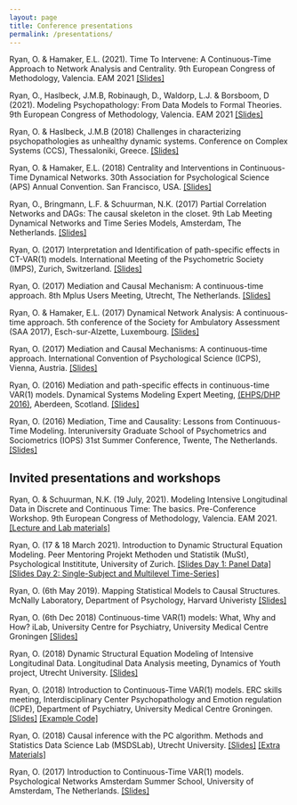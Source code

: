 ```yaml
---
layout: page
title: Conference presentations
permalink: /presentations/
---
```


Ryan, O. \& Hamaker, E.L. (2021). Time To Intervene: A Continuous-Time Approach to Network Analysis and Centrality. 9th European Congress of Methodology, Valencia. EAM 2021 [[Slides]](https://github.com/ryanoisin/ryanoisin.github.io/blob/master/files/presentations/ctnetworks_oisinryan_EAM21.pdf)

Ryan, O., Haslbeck, J.M.B, Robinaugh, D., Waldorp, L.J. \& Borsboom, D (2021). Modeling Psychopathology: From Data Models to Formal Theories. 9th European Congress of Methodology, Valencia. EAM 2021 [[Slides]](https://github.com/ryanoisin/ryanoisin.github.io/blob/master/files/presentations/DM2FT_Talks_EAM2021_OR.pdf)

Ryan, O. & Haslbeck, J.M.B (2018) Challenges in characterizing psychopathologies as unhealthy
dynamic systems. Conference on Complex Systems (CCS), Thessaloniki, Greece. [[Slides]](https://github.com/ryanoisin/ryanoisin.github.io/blob/master/files/presentations/CCS_OR_web.pdf)

Ryan, O. & Hamaker, E.L. (2018) Centrality and Interventions in Continuous-Time Dynamical Networks. 30th Association for Psychological Science (APS) Annual Convention. San Francisco, USA. [[Slides]](https://github.com/ryanoisin/ryanoisin.github.io/blob/master/files/presentations/APS18_OR.pdf)

Ryan, O., Bringmann, L.F. & Schuurman, N.K. (2017) Partial Correlation Networks and DAGs: The causal skeleton in the closet. 9th Lab Meeting Dynamical Networks and Time Series Models, Amsterdam, The Netherlands. [[Slides]](https://github.com/ryanoisin/ryanoisin.github.io/blob/master/files/presentations/dysyslab_2.pdf)

Ryan, O. (2017) Interpretation and Identification of path-specific effects in CT-VAR(1) models. International Meeting of the Psychometric Society (IMPS), Zurich, Switzerland. [[Slides]](https://github.com/ryanoisin/ryanoisin.github.io/blob/master/files/presentations/IMPS_3.pdf)

Ryan, O. (2017) Mediation and Causal Mechanism: A continuous-time approach. 8th Mplus Users Meeting, Utrecht, The Netherlands. [[Slides]](https://mplus.sites.uu.nl/wp-content/uploads/sites/24/2017/09/Ryan_Oisin_mplus_2.pdf)

Ryan, O. & Hamaker, E.L. (2017) Dynamical Network Analysis: A continuous-time approach. 5th conference of the Society for Ambulatory Assessment (SAA 2017), Esch-sur-Alzette, Luxembourg.
[[Slides]](https://github.com/ryanoisin/ryanoisin.github.io/blob/master/files/presentations/SAA_5_169.pdf)

Ryan, O. (2017) Mediation and Causal Mechanisms: A continuous-time approach. International Convention of Psychological Science (ICPS), Vienna, Austria. [[Slides]](https://github.com/ryanoisin/ryanoisin.github.io/blob/master/files/presentations/ICPS_1_6.pdf)

Ryan, O. (2016) Mediation and path-specific effects in continuous-time VAR(1) models. Dynamical Systems Modeling Expert Meeting, [(EHPS/DHP 2016)](http://ehps2016.org/dsm.html), Aberdeen, Scotland. [[Slides]](https://github.com/ryanoisin/ryanoisin.github.io/blob/master/files/presentations/Aberdeen16_4.pdf)

Ryan, O. (2016) Mediation, Time and Causality: Lessons from Continuous-Time Modeling. Interuniversity Graduate School of Psychometrics and Sociometrics (IOPS) 31st Summer Conference, Twente, The Netherlands. [[Slides]](https://github.com/ryanoisin/ryanoisin.github.io/blob/master/files/presentations/iops16_6.pdf)

## Invited presentations and workshops
Ryan, O. \& Schuurman, N.K. (19 July, 2021). Modeling Intensive Longitudinal Data in Discrete and Continuous Time: The basics. Pre-Conference Workshop. 9th European Congress of Methodology, Valencia. EAM 2021. [[Lecture and Lab materials]](https://github.com/ryanoisin/ModelingILD_EAM21)

Ryan, O. (17 & 18 March 2021). Introduction to Dynamic Structural Equation Modeling. Peer Mentoring Projekt Methoden und Statistik (MuSt), Psychological Instititute, University of Zurich. [[Slides Day 1: Panel Data]](https://github.com/ryanoisin/ryanoisin.github.io/blob/master/files/presentations/Day1_Lecture.pdf)[[Slides Day 2: Single-Subject and Multilevel Time-Series]](https://github.com/ryanoisin/ryanoisin.github.io/blob/master/files/presentations/Day1_Lecture.pdf)

Ryan, O. (6th May 2019). Mapping Statistical Models to Causal Structures. McNally Laboratory, Department of Psychology, Harvard Univeristy [[Slides]](https://github.com/ryanoisin/ryanoisin.github.io/blob/master/files/presentations/harvardpsych_May19_OR.pdf)

Ryan, O. (6th Dec 2018) Continuous-time VAR(1) models: What, Why and How? iLab, University Centre for Psychiatry, University Medical Centre Groningen [[Slides]](https://github.com/ryanoisin/ryanoisin.github.io/blob/master/files/presentations/Groningen_ilab_18_OR.pdf)

Ryan, O. (2018) Dynamic Structural Equation Modeling of Intensive Longitudinal Data. Longitudinal Data Analysis meeting, Dynamics of Youth project, Utrecht University. [[Slides]](https://github.com/ryanoisin/ryanoisin.github.io/blob/master/files/presentations/RyanTrimbosDSEM.pdf)

Ryan, O. (2018) Introduction to Continuous-Time VAR(1) models. ERC skills meeting, Interdisciplinary Center Psychopathology and Emotion regulation (ICPE), Department of Psychiatry, University Medical Centre Groningen. [[Slides]](https://github.com/ryanoisin/ryanoisin.github.io/blob/master/files/presentations/GroningenSkills18_1.pdf) [[Example Code]](https://github.com/ryanoisin/ryanoisin.github.io/blob/master/files/presentations/groningen_analysis_annotated.R)

Ryan, O. (2018) Causal inference with the PC algorithm. Methods and Statistics Data Science Lab (MSDSLab), Utrecht University. [[Slides]](/files/crgpres/CRG7MSDS.pdf) [[Extra Materials]](https://github.com/msdslab/pcalg)

Ryan, O. (2017) Introduction to Continuous-Time VAR(1) models. Psychological Networks Amsterdam Summer School, University of Amsterdam, The Netherlands. [[Slides]](https://github.com/ryanoisin/ryanoisin.github.io/blob/master/files/presentations/PNASS_1.pdf)
